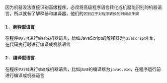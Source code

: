 因为机器没法直接识别高级程序，必须将高级程序语言转化成机器能识别的机器语言，所以就有了解释器和编译器，他们的`区别在于对程序转换的时间点不同`

### `1. 解释型语言`
在程序`执行时`进行`解释`成机器语言，比如JavaScript的解释器为`javascript引擎`，在代码执行时进行编译成机器语言


### `2. 编译型语言`
在程序`执行前`进行`编译`成机器语言，比如java的编译器为`javac.exe`，在程序运行前进行编译成机器语言